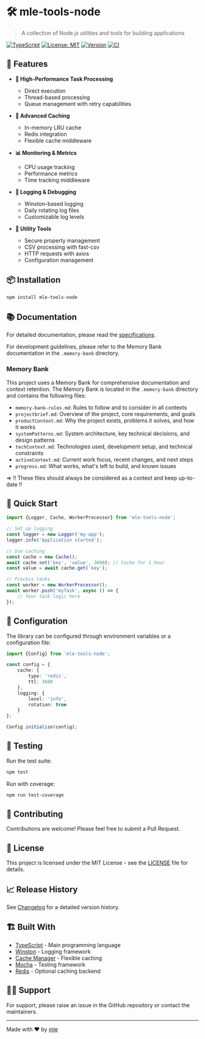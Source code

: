 # 🛠️ mle-tools-node

> A collection of Node.js utilities and tools for building applications

[![TypeScript](https://img.shields.io/badge/TypeScript-Ready-blue.svg)](https://www.typescriptlang.org/)
[![License: MIT](https://img.shields.io/badge/License-MIT-yellow.svg)](https://opensource.org/licenses/MIT)
[![Version](https://img.shields.io/badge/version-1.12.18-green.svg)](https://github.com/mlefree/mle-tools-node)
[![CI](https://github.com/mlefree/mle-tools-node/actions/workflows/ci.yml/badge.svg)](https://github.com/mlefree/mle-tools-node/actions/workflows/ci.yml)

## 🌟 Features

- **🚀 High-Performance Task Processing**
    - Direct execution
    - Thread-based processing
    - Queue management with retry capabilities

- **💾 Advanced Caching**
    - In-memory LRU cache
    - Redis integration
    - Flexible cache middleware

- **📊 Monitoring & Metrics**
    - CPU usage tracking
    - Performance metrics
    - Time tracking middleware

- **📝 Logging & Debugging**
    - Winston-based logging
    - Daily rotating log files
    - Customizable log levels

- **🔧 Utility Tools**
    - Secure property management
    - CSV processing with fast-csv
    - HTTP requests with axios
    - Configuration management

## 📦 Installation

```bash
npm install mle-tools-node
```

## 📚 Documentation

For detailed documentation, please read the [specifications](./specs).

For development guidelines, please refer to the Memory Bank documentation in the `.memory-bank` directory.

### Memory Bank

This project uses a Memory Bank for comprehensive documentation and context retention. The Memory Bank is located in the
`.memory-bank` directory and contains the following files:

- `memory-bank-rules.md`: Rules to follow and to consider in all contexts
- `projectbrief.md`: Overview of the project, core requirements, and goals
- `productContext.md`: Why the project exists, problems it solves, and how it works
- `systemPatterns.md`: System architecture, key technical decisions, and design patterns
- `techContext.md`: Technologies used, development setup, and technical constraints
- `activeContext.md`: Current work focus, recent changes, and next steps
- `progress.md`: What works, what's left to build, and known issues

=> !! These files should always be considered as a context and keep up-to-date !!

## 🚀 Quick Start

```typescript
import {Logger, Cache, WorkerProcessor} from 'mle-tools-node';

// Set up logging
const logger = new Logger('my-app');
logger.info('Application started');

// Use caching
const cache = new Cache();
await cache.set('key', 'value', 3600); // Cache for 1 hour
const value = await cache.get('key');

// Process tasks
const worker = new WorkerProcessor();
await worker.push('myTask', async () => {
    // Your task logic here
});
```

## 🔧 Configuration

The library can be configured through environment variables or a configuration file:

```typescript
import {Config} from 'mle-tools-node';

const config = {
    cache: {
        type: 'redis',
        ttl: 3600
    },
    logging: {
        level: 'info',
        rotation: true
    }
};

Config.initialize(config);
```

## 🧪 Testing

Run the test suite:

```bash
npm test
```

Run with coverage:

```bash
npm run test-coverage
```

## 🤝 Contributing

Contributions are welcome! Please feel free to submit a Pull Request.

## 📝 License

This project is licensed under the MIT License - see the [LICENSE](LICENSE) file for details.

## 📈 Release History

See [Changelog](./CHANGELOG.md) for a detailed version history.

## 🏗️ Built With

- [TypeScript](https://www.typescriptlang.org/) - Main programming language
- [Winston](https://github.com/winstonjs/winston) - Logging framework
- [Cache Manager](https://github.com/node-cache-manager/node-cache-manager) - Flexible caching
- [Mocha](https://mochajs.org/) - Testing framework
- [Redis](https://redis.io/) - Optional caching backend

## 🙋‍♂️ Support

For support, please raise an issue in the GitHub repository or contact the maintainers.

---

Made with ❤️ by [mle](https://github.com/mlefree)
